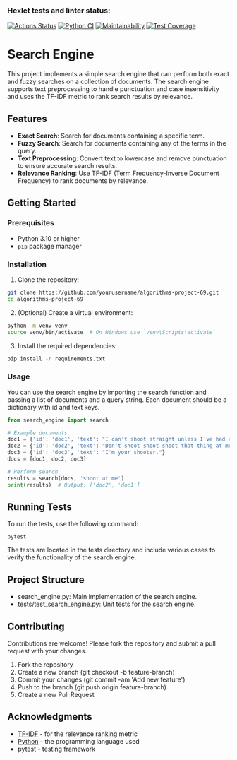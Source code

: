 ### Hexlet tests and linter status:
[![Actions Status](https://github.com/shizomanya/algorithms-project-69/actions/workflows/hexlet-check.yml/badge.svg)](https://github.com/shizomanya/algorithms-project-69/actions)
[![Python CI](https://github.com/shizomanya/algorithms-project-69/actions/workflows/ci.yaml/badge.svg)](https://github.com/shizomanya/algorithms-project-69/actions/workflows/ci.yaml)
[![Maintainability](https://api.codeclimate.com/v1/badges/f4707bec25cb9d1e4064/maintainability)](https://codeclimate.com/github/shizomanya/algorithms-project-69/maintainability)
[![Test Coverage](https://api.codeclimate.com/v1/badges/f4707bec25cb9d1e4064/test_coverage)](https://codeclimate.com/github/shizomanya/algorithms-project-69/test_coverage)
# Search Engine

This project implements a simple search engine that can perform both exact and fuzzy searches on a collection of documents. The search engine supports text preprocessing to handle punctuation and case insensitivity and uses the TF-IDF metric to rank search results by relevance.

## Features

- **Exact Search**: Search for documents containing a specific term.
- **Fuzzy Search**: Search for documents containing any of the terms in the query.
- **Text Preprocessing**: Convert text to lowercase and remove punctuation to ensure accurate search results.
- **Relevance Ranking**: Use TF-IDF (Term Frequency-Inverse Document Frequency) to rank documents by relevance.

## Getting Started

### Prerequisites

- Python 3.10 or higher
- `pip` package manager

### Installation

1. Clone the repository:

```sh
git clone https://github.com/yourusername/algorithms-project-69.git
cd algorithms-project-69
```
2. (Optional) Create a virtual environment:
```sh
python -m venv venv
source venv/bin/activate  # On Windows use `venv\Scripts\activate`
```

3. Install the required dependencies:
```sh
pip install -r requirements.txt
```
### Usage
You can use the search engine by importing the search function and passing a list of documents and a query string. Each document should be a dictionary with id and text keys.

```python
from search_engine import search

# Example documents
doc1 = {'id': 'doc1', 'text': "I can't shoot straight unless I've had a pint!"}
doc2 = {'id': 'doc2', 'text': "Don't shoot shoot shoot that thing at me."}
doc3 = {'id': 'doc3', 'text': "I'm your shooter."}
docs = [doc1, doc2, doc3]

# Perform search
results = search(docs, 'shoot at me')
print(results)  # Output: ['doc2', 'doc1']
```
## Running Tests
To run the tests, use the following command:

```
pytest
```
The tests are located in the tests directory and include various cases to verify the functionality of the search engine.

## Project Structure
- search_engine.py: Main implementation of the search engine.
- tests/test_search_engine.py: Unit tests for the search engine.

## Contributing
Contributions are welcome! Please fork the repository and submit a pull request with your changes.

1. Fork the repository
2. Create a new branch (git checkout -b feature-branch)
3. Commit your changes (git commit -am 'Add new feature')
4. Push to the branch (git push origin feature-branch)
5. Create a new Pull Request

## Acknowledgments
- [TF-IDF](https://en.wikipedia.org/wiki/Tf–idf) - for the relevance ranking metric
- [Python](https://www.python.org) - the programming language used
- pytest - testing framework
